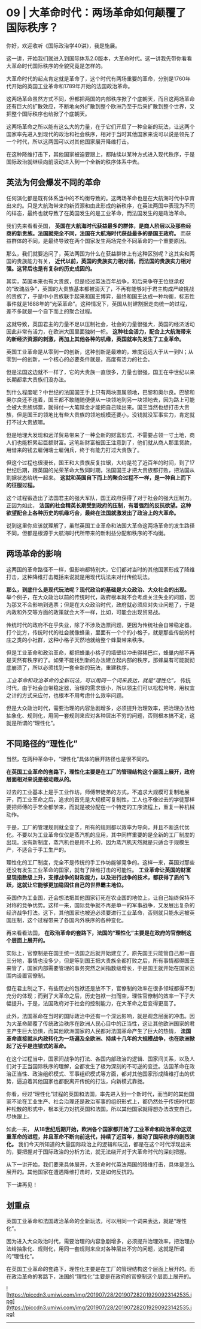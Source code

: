 # 09 | 大革命时代：两场革命如何颠覆了国际秩序？

你好，欢迎收听《国际政治学40讲》，我是施展。

这一讲，开始我们就进入到国际体系2.0版本，大革命时代。这一讲我先带你看看大革命时代国际秩序的全貌究竟是怎样的。

大革命时代的起点肯定就是革命了，这个时代有两场重要的革命，分别是1760年代开始的英国工业革命和1789年开始的法国政治革命。

这两场革命虽然方式不同，但都把两国的内部秩序掀了个底朝天，而且这两场革命还有巨大的扩散效应，不断地向外扩散到整个欧洲乃至于后来扩散到整个世界，又把整个国际秩序也给掀了个底朝天。

这两场革命之所以能有这么大的力量，在于它们开启了一种全新的玩法，让这两个国家率先进入到现代的政治和社会秩序，相对于当时其他国家来说可以说是领先了一个时代，所以这两国可以对其他国家展开降维打击。

在这种降维打击下，其他国家被迫要跟上，都陆续以某种方式进入现代秩序，于是国际政治就继续向前滚动进入到一个全新的秩序体系中去。

## 英法为何会爆发不同的革命

任何演化都是既有体系当中的不均衡导致的。这两场革命也是在大航海时代中孕育出来的。只是大航海带来的新资源和由此形成的新秩序，在英法两国中表现为不同的样态，最终也就导致了在英国发生的是工业革命，而法国发生的是政治革命。

我们先来看看英国， **英国在大航海时代获益最多的群体，是商人阶层以及那些经商的新贵族。法国就完全不同，法国在大航海时代获益最多的是国王政府。** 而获益群体的不同，是最终导致在两个国家发生两场完全不同革命的一个重要原因。

那么，我们就要追问了，英法两国为什么在获益群体上有这种区别呢？这其实和两国的贵族能力有关， **近代以前，英国的贵族实力相对弱，而法国的贵族实力相对强。这背后也是有复杂的历史成因的。**

其实，英国本来也有大贵族，但是经过英法百年战争，和后来争夺王位继承权的“玫瑰战争”，英国的大贵族基本都被消灭了，不再有能够对于君主构成严峻挑战的贵族了，于是中小贵族联手起来和国王博弈，最终和国王达成一种均衡，标志性事件就是1688年的“光荣革命”。这种情况下，英国从封建割据走向统一的过程，差不多就是一个自下而上的聚合过程。

这就导致，英国君主的力量不足以压制社会，社会的力量很强大，英国的经济活动因此非常有活力，在欧洲大国里面独树一帜。 **这种社会活力，配合上大航海带来的新经济资源的刺激，再加上其他各种的机缘，英国就率先发生了工业革命。**

英国工业革命是从零到一的创新，这种创新是最难的，难度远远大于从一到N；从零到一的创新，一个核心的必要条件就是，高度有活力的社会。

但是法国这边就不一样了，它的大贵族一直很多，力量也很强，国王在中世纪以来长期都拿大贵族们没办法。

到什么程度呢？中世纪的法国国王手上只有两块直属领地，巴黎和奥尔良。巴黎和奥尔良还不连着，国王都不敢随随便便从一块领地到另一块领地去，因为路上可能会被大贵族绑票，就得付一大笔赎金才能把自己赎出来。国王当然也想打击大贵族，但是国王的领地比有些大贵族的领地规模还要小，没钱就没军事实力，肯定就打不过大贵族嘛。

但是地理大发现和远洋贸易带来了一种全新的财富形式，不需要占领一寸土地，商人们也能积累起巨额财富。这笔新财富被国王注意到了，他们就从商人那里贷款，用借来的钱去雇佣瑞士雇佣兵，终于有能力打过大贵族了。

但这个过程也很漫长，国王和大贵族反复拉锯，大约是花了近百年的时间，到了17世纪后期，跟英国的光荣革命大致同时期，法国国王才把大贵族都打败，把法国从割据状态给统一起来。 **这就和英国自下而上的聚合过程不一样，是一种自上而下的征服过程。**

这个过程锻造出了法国君主的强大军队，国王政府获得了对于社会的强大压制力。正因为如此， **法国的社会精英长期受到政府的压制，有着强烈的反抗欲望。这种欲望配合上各种历史的机缘巧合，最终在法国就激发出了政治上的大革命。**

说到这里你应该就理解了，虽然英国工业革命和法国大革命这两场革命的发生路径不同，但都是根源于大航海时代所带来的新利益分配和秩序的不均衡。

## 两场革命的影响

这两国的革命路径不一样，但影响都特别大，它们都对当时的其他国家形成了降维打击，这种降维打击概括来说就是用现代玩法来对付传统玩法。

 **那么，到底什么是现代玩法呢？现代政治的基础是大众政治、大众社会的出现。** 举个例子，在大众政治以前的传统时代，政府根本就不会考虑关注失业的问题，因为那又不会影响到选票；但是在大众政治时代，政府就必须应对失业问题了，于是内政和外交等方面的政策就会大不一样，比如，可能会出现贸易战。

传统时代的政府不在乎失业，除了不涉及选票问题，更因为传统社会自带稳定器。打个比方，传统时代的社会就像蜂巢，里面有一个个的小格子，就是那些传统的村庄之类的小社群，这种小格子天然地就给整个蜂巢带来秩序。

但是工业革命和政治革命，都把蜂巢小格子的墙壁给冲击得稀巴烂，蜂巢内部不再是天然有秩序的了。如果不能找到新的办法建立起内部的秩序，那蜂巢有可能就彻底崩溃了，所以必须找到一套全新的玩法，重建秩序。

 *工业革命和政治革命的全新玩法，可以用同一个词来表达，就是“理性化”。* 传统时代，由于社会自带稳定器，治理的需求很小，所以领主们可以松松垮垮，用权宜之计的方式来应付，也根本不用考虑什么效率问题。

但是大众政治时代，需要治理的内容急剧增多，必须提升治理效率，把治理办法给抽象化、规则化，用同一套规则来应对各种层出不穷的问题，否则根本搞不定，这就是所谓的“理性化”。

## 不同路径的“理性化”

当然，在两种革命中，“理性化”具体的展开路径也是很不同的。

 **在英国工业革命的套路下，理性化主要是在工厂的管理结构这个层面上展开，政府层面相对来说是被动跟从的。**

过去的工业基本上是手工业作坊，师傅带徒弟的方式，不追求大规模可复制地展开，而工业革命之后，追求的首先是大规模可复制性，工人也不像过去的学徒那样要把师傅的手艺全都学来，而就是被分配在一个特定的工序流程上，重复一种机械动作。

于是，工厂的管理规则就全变了，所有的规则都以效率为导向，并且不断迭代优化。不要以为工业革命仅仅是蒸汽机的应用，其中同样重要的是全新的工厂制度的出现。没有新制度，蒸汽机也是用不上的，因为蒸汽机天然就是只适合于规模生产，不适合于手工生产的。

理性化的工厂制度，完全不是传统的手工作坊能够竞争的。这样一来，英国对那些还没有发生工业革命的国家，就有了降维打击的可能性。 **工业革命让英国的财富呈现指数级上升，支撑战争的财政能力，以及进行战争的技术，都获得了质的飞跃，这就让它能够更加稳固住自己的世界霸主地位。**

英国作为工业国，还会想法把其他国家钉死在农业国的地位上，让自己始终保持不对称的竞争优势。这样一来，国际竞争就不再是单一的军事战争，又发展出复杂的经济战争打法。这下，其他国家也被迫必须要进行工业革命，否则就只能永远被英国压制，这个过程带来了各国内外秩序的各种变化。

再来看看法国， **在政治革命的套路下，法国的“理性化”主要是在政府的官僚制这个层面上展开的。**

实际上，官僚制是在国王统一法国之后就开始建立了。原先国王只能管自己那一亩三分地，事情也没多少，但是等到国王把大贵族全都打败之后，所有事情都得国王来管了，国家内部需要管理的事务突然之间指数级增长，于是国王就开始在国家范围内设置官僚制。

但在君主制之下，有些历史的包袱还是放不下，官僚制的效率在很多领域都得不到充分的体现；而到了大革命之后，历史包袱一扫而空，理性官僚制的效率一下子大幅提升。于是，法国政府对于社会的控制能力，在大革命之后变得更高了。

此外，法国革命在当时的国际政治中还有一个深远影响，就是观念层面的冲击。因为大革命颠覆了传统政治秩序在欧洲人民心目中的正当性，这让其他欧洲国家的君主产生巨大恐惧，而其他欧洲国家的人民都对法国革命产生了巨大的热情， **法国革命直接就从内政转化为一场遍及全欧洲、持续十几年的大规模战争，也在欧洲掀起了近乎是连锁式的革命。**

在这个过程当中，国家间战争的打法、各国内部政治的逻辑、国家间关系，以及人们对于正当国际秩序的理解，全都发生了极为深刻的不可逆的变迁。法国革命在政治正当性、政治组织模式、军事组织模式等方面，都对其他国家形成降维打击的优势，逼迫着其他国家也都脱离开传统的打法，向新模式靠拢。

你看，经过“理性化”过程的英国和法国，率先进入到一个新时代，而当时的其他国家不论在工业生产、社会治理还是政治军事的组织形式上，都仍然处于传统时代那种松散的形式中，根本无力对抗英国和法国。所以其他国家就得想办法改变自己，尽快跟上。

如此一来， **从18世纪后期开始，欧洲各个国家都开始了工业革命和政治革命这双重革命的进程，并且革命不断向前迭代，持续了近百年，推动了国际秩序的剧烈演化。** 我们今天所知道的大量国际政治上的逻辑和玩法，都是在这个时代浮现出来的，要把握对于国际政治的分析方法，就无法绕开对于大革命时代的深刻把握。

从下一讲开始，我们要来具体展开，大革命时代英法两国的降维打击，具体是怎么展开的。其他国家在遭遇降维打击时，又是如何反抗的。

下一讲再见！

## 划重点

英国工业革命和法国政治革命的全新玩法，可以用同一个词来表达，就是“理性化”。

因为进入大众政治时代，需要治理的内容急剧增多，必须提升治理效率，把治理办法给抽象化、规则化，用同一套规则来应对各种层出不穷的问题，这就是所谓的“理性化”。

在英国工业革命的套路下，理性化主要是在工厂的管理结构这个层面上展开的。而在政治革命的套路下，法国的“理性化”主要是在政府的官僚制这个层面上展开的。

![https://piccdn3.umiwi.com/img/201907/28/201907282019290923142535.jpg](https://piccdn3.umiwi.com/img/201907/28/201907282019290923142535.jpg)

---
